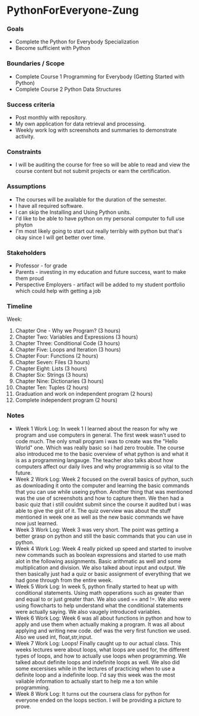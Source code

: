 # PythonForEveryone-Zung

### Goals

-   Complete the Python for Everybody Specialization
-   Become sufficient with Python
### Boundaries / Scope

-   Complete Course 1 Programming for Everybody (Getting Started with Python)
-   Complete Course 2 Python Data Structures

### Success criteria
-   Post monthly with repository.
-   My own application for data retrieval and processing.
-   Weekly work log with screenshots and summaries to demonstrate activity.

### Constraints

-   I will be auditing the course for free so will be able to read and view the course content but not submit projects or earn the certification.

### Assumptions

-   The courses will be available for the duration of the semester.
-   I have all required software.
-   I can skip the Installing and Using Python units.
-   I'd like to be able to have python on my personal computer to full use phyton
-   I'm most likely going to start out really terribly with python but that's okay since I will get better over time.
### Stakeholders

-   Professor - for grade
-   Parents - investing in my education and future success, want to make them proud
-   Perspective Employers - artifact will be added to my student portfolio which could help with getting a job

### Timeline

Week:

1.  Chapter One - Why we Program? (3 hours)
2.  Chapter Two: Variables and Expressions (3 hours)
3.  Chapter Three: Conditional Code (3 hours)
4.  Chapter Five: Loops and Iteration (3 hours)
5.  Chapter Four: Functions (2 hours)
6.  Chapter Seven: Files (3 hours)
7.  Chapter Eight: Lists (3 hours)
8.  Chapter Six: Strings (3 hours)
9.  Chapter Nine: Dictionaries (3 hours)
10.  Chapter Ten: Tuples (2 hours)
11.  Graduation and work on independent program (2 hours)
12.  Complete independent program (2 hours)


### Notes
- Week 1 Work Log:
In week 1 I learned about the reason for why we program and use computers in general. The first week wasn't used to code much. The only small program i was to create was the "Hello World" one. Which was really basic so i had zero trouble. The course also introduced me to the basic overview of what python is and what it is as a programming langauge. The teacher also talks about how computers affect our daily lives and why programmnig is so vital to the future.
- Week 2 Work Log:
Week 2 focused on the overall basics of python, such as downloading it onto the computer and learning the basic commands that you can use while useing python. Another thing that was mentioned was the use of screenshots and how to capture them. We then had a basic quiz that i still couldnt submit since the course it audited but i was able to give the gist of it. The quiz overview was about the stuff mentioned in week one as well as the new basic commands we have now just learned.
- Week 3 Work Log:
Week 3 was very short. The point was getting a better grasp on python and still the basic commands that you can use in python.
- Week 4 Work Log:
Week 4 really picked up speed and started to involve new commands such as boolean expressions and started to use math alot in the following assignments.  Basic arithmatic as well and some multiplication and division. We also talked about input and output. We then basically just had a quiz or basic assignment of everything that we had gone through from the entire week.
- Week 5 Work Log:
In week 5, python finally started to heat up with conditional statements. Using math opperations such as greater than and equal to or just greater than. We also used == and !=. We also were using flowcharts to help understand what the conditional statements were actually saying. We also vaugely introduced variables.
- Week 6 Work Log:
Week 6 was all about functions in python and how to apply and use them when actually making a program. It was all about applying and writing new code. def was the very first function we used. Also we used int, float,str,input.
- Week 7 Work Log:
Loops! Finally caught up to our actual class. This weeks lectures were about loops, what loops are used for, the different types of loops, and how to actually use loops when programming. We talked about definite loops and indefinite loops as well.
We also did some excersises while in the lectures of practicing when to use a definite loop and a indefinite loop. I'd say this week was the most valiable information to actually start to help me a ton while programming.
- Week 8 Work Log:
It turns out the coursera class for python for everyone ended on the loops section. I will be providing a picture to prove.
